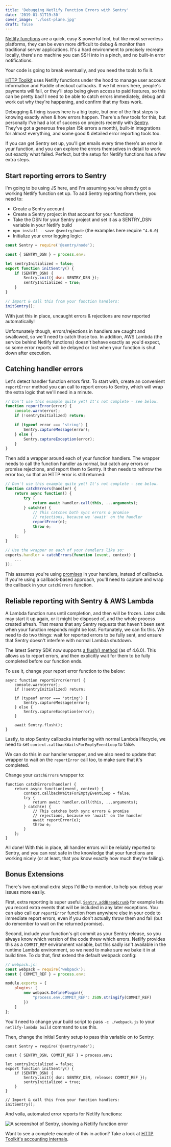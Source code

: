 ```yaml
---
title: 'Debugging Netlify Function Errors with Sentry'
date: '2019-01-31T19:30'
cover_image: './lost-plane.jpg'
draft: false
---
```


[Netlify functions](https://www.netlify.com/docs/functions/) are a quick, easy & powerful tool, but like most serverless platforms, they can be even more difficult to debug & monitor than traditional server applications. It's a hard environment to precisely recreate locally, there's no machine you can SSH into in a pinch, and no built-in error notifications.

Your code is going to break eventually, and you need the tools to fix it.

[HTTP Toolkit](https://httptoolkit.tech) uses Netlify functions under the hood to manage user account information and Paddle checkout callbacks. If we hit errors here, people's payments will fail, or they'll stop being given access to paid features, so this can be pretty bad! I need to be able to catch errors immediately, debug and work out why they're happening, and confirm that my fixes work.

Debugging & fixing issues here is a big topic, but one of the first steps is knowing exactly when & how errors happen. There's a few tools for this, but personally I've had a lot of success on projects recently with [Sentry](https://sentry.io). They've got a generous free plan (5k errors a month), built-in integrations for almost everything, and some good & detailed error reporting tools too.

If you can get Sentry set up, you'll get emails every time there's an error in your function, and you can explore the errors themselves in detail to work out exactly what failed. Perfect, but the setup for Netlify functions has a few extra steps.

## Start reporting errors to Sentry

I'm going to be using JS here, and I'm assuming you've already got a working Netlify function set up. To add Sentry reporting from there, you need to:

* Create a Sentry account
* Create a Sentry project in that account for your functions
* Take the DSN for your Sentry project and set it as a SENTRY_DSN variable in your Netlify build
* `npm install --save @sentry/node` (the examples here require `^4.6.0`)
* Initialize your error logging logic:

```js
const Sentry = require('@sentry/node');

const { SENTRY_DSN } = process.env;

let sentryInitialized = false;
export function initSentry() {
    if (SENTRY_DSN) {
        Sentry.init({ dsn: SENTRY_DSN });
        sentryInitialized = true;
    }
}

// Import & call this from your function handlers:
initSentry();
```

With just this in place, uncaught errors & rejections are now reported automatically!

Unfortunately though, errors/rejections in handlers are caught and swallowed, so we'll need to catch those too. In addition, AWS Lambda (the service behind Netlify functions) doesn't behave exactly as you'd expect, so some error reports will be delayed or lost when your function is shut down after execution.

## Catching handler errors

Let's detect handler function errors first. To start with, create an convenient `reportError` method you can call to report errors to Sentry, which will wrap the extra logic that we'll need in a minute.

```javascript
// Don't use this example quite yet! It's not complete - see below.
function reportError(error) {
    console.warn(error);
    if (!sentryInitialized) return;

    if (typeof error === 'string') {
        Sentry.captureMessage(error);
    } else {
        Sentry.captureException(error);
    }
}
```

Then add a wrapper around each of your function handlers. The wrapper needs to call the function handler as normal, but catch any errors or promise rejections, and report them to Sentry. It then needs to rethrow the error too, so that an HTTP error is still returned:

```js
// Don't use this example quite yet! It's not complete - see below.
function catchErrors(handler) {
    return async function() {
        try {
            return await handler.call(this, ...arguments);
        } catch(e) {
            // This catches both sync errors & promise
            // rejections, because we 'await' on the handler
            reportError(e);
            throw e;
        }
    };
}

// Use the wrapper on each of your handlers like so:
exports.handler = catchErrors(function (event, context) {
    ...
});
```

This assumes you're using [promises](https://aws.amazon.com/blogs/compute/node-js-8-10-runtime-now-available-in-aws-lambda/) in your handlers, instead of callbacks. If you're using a callback-based approach, you'll need to capture and wrap the callback in your `catchErrors` function.

## Reliable reporting with Sentry & AWS Lambda

A Lambda function runs until completion, and then will be frozen. Later calls may start it up again, or it might be disposed of, and the whole process created afresh. That means that any Sentry requests that haven't been sent when your function responds might be lost. Fortunately, we can fix this. We need to do two things: wait for reported errors to be fully sent, and ensure that Sentry doesn't interfere with normal Lambda shutdown.

The latest Sentry SDK now supports [a flush() method](https://github.com/getsentry/sentry-javascript/issues/1449) (as of 4.6.0). This allows us to report errors, and then explicitly wait for them to be fully completed before our function ends.

To use it, change your report error function to the below:

```js{1,11}
async function reportError(error) {
    console.warn(error);
    if (!sentryInitialized) return;

    if (typeof error === 'string') {
        Sentry.captureMessage(error);
    } else {
        Sentry.captureException(error);
    }

    await Sentry.flush();
}
```

Lastly, to stop Sentry callbacks interfering with normal Lambda lifecycle, we need to set `context.callbackWaitsForEmptyEventLoop` to false.

We can do this in our handler wrapper, and we also need to update that wrapper to wait on the `reportError` call too, to make sure that it's completed.

Change your `catchErrors` wrapper to:

```js{3,9}
function catchErrors(handler) {
    return async function(event, context) {
        context.callbackWaitsForEmptyEventLoop = false;
        try {
            return await handler.call(this, ...arguments);
        } catch(e) {
            // This catches both sync errors & promise
            // rejections, because we 'await' on the handler
            await reportError(e);
            throw e;
        }
    };
}
```

All done! With this in place, all handler errors will be reliably reported to Sentry, and you can rest safe in the knowledge that your functions are working nicely (or at least, that you know exactly how much they're failing).

## Bonus Extensions

There's two optional extra steps I'd like to mention, to help you debug your issues more easily.

First, extra reporting is super useful. [`Sentry.addBreadcrumb`](https://docs.sentry.io/learn/breadcrumbs/) for example lets you record extra events that will be included in any later exceptions. You can also call our `reportError` function from anywhere else in your code to immediate report errors, even if you don't actually throw them and fail (but do remember to wait on the returned promise).

Second, include your function's git commit as your Sentry release, so you always know which version of the code threw which errors. Netlify provides this as a `COMMIT_REF` environment variable, but this sadly isn't available in the runtime Lambda environment, so we need to make sure we bake it in at build time. To do that, first extend the default webpack config:

```js
// webpack.js:
const webpack = require('webpack');
const { COMMIT_REF } = process.env;

module.exports = {
    plugins: [
        new webpack.DefinePlugin({
            "process.env.COMMIT_REF": JSON.stringify(COMMIT_REF)
        })
    ]
};
```

You'll need to change your build script to pass `-c ./webpack.js` to your `netlify-lambda build` command to use this.

Then, change the initial Sentry setup to pass this variable on to Sentry:

```js{3,8}
const Sentry = require('@sentry/node');

const { SENTRY_DSN, COMMIT_REF } = process.env;

let sentryInitialized = false;
export function initSentry() {
    if (SENTRY_DSN) {
        Sentry.init({ dsn: SENTRY_DSN, release: COMMIT_REF });
        sentryInitialized = true;
    }
}

// Import & call this from your function handlers:
initSentry();
```

And voila, automated error reports for Netlify functions:

![A screenshot of Sentry, showing a Netlify function error](./sentry-function-error.png)

Want to see a complete example of this in action? Take a look at [HTTP Toolkit's accounting internals](https://github.com/httptoolkit/accounts/tree/master/src).